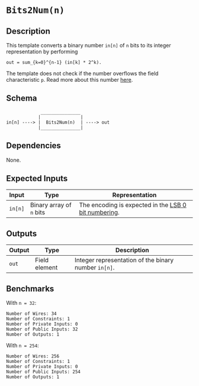 # `Bits2Num(n)`

## Description

This template converts a binary number `in[n]` of `n` bits to its integer representation by performing
```
out = sum_{k=0}^{n-1} (in[k] * 2^k).
```
The template does not check if the number overflows the field characteristic `p`. Read more about this number [here](../../../../README.md).

## Schema

```
             _______________     
            |               |
in[n] ----> |  Bits2Num(n)  | ----> out
            |_______________|     
```

## Dependencies

None.

## Expected Inputs

| Input              | Type                      | Representation             |
| -------------      | -------------             | -------------      | 
| `in[n]`            | Binary array of `n` bits  | The encoding is expected in the [LSB 0 bit numbering](https://en.wikipedia.org/wiki/Bit_numbering#LSB_0_bit_numbering). |

## Outputs

| Output           | Type          | Description     |
| -------------    | ------------- | ----------      | 
| `out`            | Field element | Integer representation of the binary number `in[n]`.  |

## Benchmarks 

With `n = 32`:
```
Number of Wires: 34
Number of Constraints: 1
Number of Private Inputs: 0
Number of Public Inputs: 32
Number of Outputs: 1
```

With `n = 254`:
```
Number of Wires: 256
Number of Constraints: 1
Number of Private Inputs: 0
Number of Public Inputs: 254
Number of Outputs: 1
```